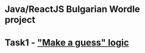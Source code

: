 # Java/ReactJS Bulgarian Wordle project


# Task1 - ["Make a guess" logic](https://github.com/ValentinIliev5/web-programming-course/blob/main/src/main/java/pu/fmi/wordle/logic/GameServiceImpl.java)
